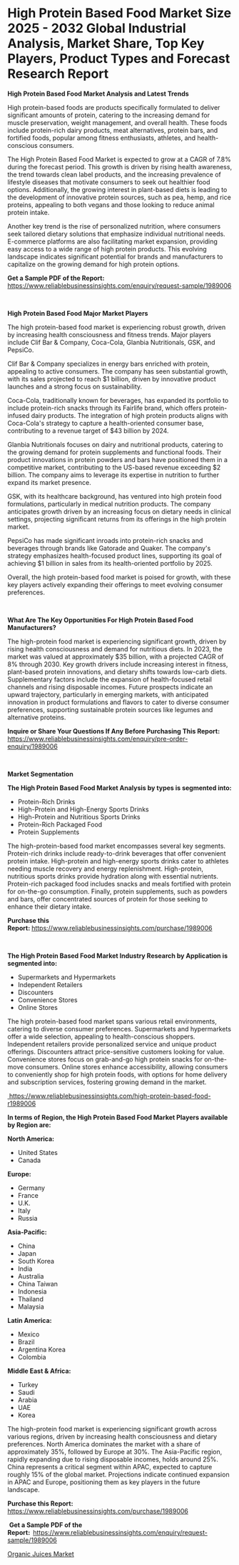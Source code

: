 <p><h1>High Protein Based Food Market Size 2025 - 2032 Global Industrial Analysis, Market Share, Top Key Players, Product Types and Forecast Research Report</h1></p><p><strong>High Protein Based Food Market Analysis and Latest Trends</strong></p>
<p><p>High protein-based foods are products specifically formulated to deliver significant amounts of protein, catering to the increasing demand for muscle preservation, weight management, and overall health. These foods include protein-rich dairy products, meat alternatives, protein bars, and fortified foods, popular among fitness enthusiasts, athletes, and health-conscious consumers.</p><p>The High Protein Based Food Market is expected to grow at a CAGR of 7.8% during the forecast period. This growth is driven by rising health awareness, the trend towards clean label products, and the increasing prevalence of lifestyle diseases that motivate consumers to seek out healthier food options. Additionally, the growing interest in plant-based diets is leading to the development of innovative protein sources, such as pea, hemp, and rice proteins, appealing to both vegans and those looking to reduce animal protein intake.</p><p>Another key trend is the rise of personalized nutrition, where consumers seek tailored dietary solutions that emphasize individual nutritional needs. E-commerce platforms are also facilitating market expansion, providing easy access to a wide range of high protein products. This evolving landscape indicates significant potential for brands and manufacturers to capitalize on the growing demand for high protein options.</p></p>
<p><strong>Get a Sample PDF of the Report:&nbsp;</strong> <a href="https://www.reliablebusinessinsights.com/enquiry/request-sample/1989006?utm_campaign=2203&utm_medium=2&utm_source=Github&utm_content=ia&utm_term=14022025&utm_id=high-protein-based-food">https://www.reliablebusinessinsights.com/enquiry/request-sample/1989006</a></p>
<p>&nbsp;</p>
<p><strong>High Protein Based Food Major Market Players</strong></p>
<p><p>The high protein-based food market is experiencing robust growth, driven by increasing health consciousness and fitness trends. Major players include Clif Bar & Company, Coca-Cola, Glanbia Nutritionals, GSK, and PepsiCo.</p><p>Clif Bar & Company specializes in energy bars enriched with protein, appealing to active consumers. The company has seen substantial growth, with its sales projected to reach $1 billion, driven by innovative product launches and a strong focus on sustainability. </p><p>Coca-Cola, traditionally known for beverages, has expanded its portfolio to include protein-rich snacks through its Fairlife brand, which offers protein-infused dairy products. The integration of high protein products aligns with Coca-Cola's strategy to capture a health-oriented consumer base, contributing to a revenue target of $43 billion by 2024.</p><p>Glanbia Nutritionals focuses on dairy and nutritional products, catering to the growing demand for protein supplements and functional foods. Their product innovations in protein powders and bars have positioned them in a competitive market, contributing to the US-based revenue exceeding $2 billion. The company aims to leverage its expertise in nutrition to further expand its market presence.</p><p>GSK, with its healthcare background, has ventured into high protein food formulations, particularly in medical nutrition products. The company anticipates growth driven by an increasing focus on dietary needs in clinical settings, projecting significant returns from its offerings in the high protein market.</p><p>PepsiCo has made significant inroads into protein-rich snacks and beverages through brands like Gatorade and Quaker. The company's strategy emphasizes health-focused product lines, supporting its goal of achieving $1 billion in sales from its health-oriented portfolio by 2025.</p><p>Overall, the high protein-based food market is poised for growth, with these key players actively expanding their offerings to meet evolving consumer preferences.</p></p>
<p>&nbsp;</p>
<p><strong>What Are The Key Opportunities For High Protein Based Food Manufacturers?</strong></p>
<p><p>The high-protein food market is experiencing significant growth, driven by rising health consciousness and demand for nutritious diets. In 2023, the market was valued at approximately $35 billion, with a projected CAGR of 8% through 2030. Key growth drivers include increasing interest in fitness, plant-based protein innovations, and dietary shifts towards low-carb diets. Supplementary factors include the expansion of health-focused retail channels and rising disposable incomes. Future prospects indicate an upward trajectory, particularly in emerging markets, with anticipated innovation in product formulations and flavors to cater to diverse consumer preferences, supporting sustainable protein sources like legumes and alternative proteins.</p></p>
<p><strong>Inquire or Share Your Questions If Any Before Purchasing This Report:</strong> <a href="https://www.reliablebusinessinsights.com/enquiry/pre-order-enquiry/1989006?utm_campaign=2203&utm_medium=2&utm_source=Github&utm_content=ia&utm_term=14022025&utm_id=high-protein-based-food">https://www.reliablebusinessinsights.com/enquiry/pre-order-enquiry/1989006</a></p>
<p>&nbsp;</p>
<p><strong>Market Segmentation</strong></p>
<p><strong>The High Protein Based Food Market Analysis by types is segmented into:</strong></p>
<p><ul><li>Protein-Rich Drinks</li><li>High-Protein and High-Energy Sports Drinks</li><li>High-Protein and Nutritious Sports Drinks</li><li>Protein-Rich Packaged Food</li><li>Protein Supplements</li></ul></p>
<p><p>The high-protein-based food market encompasses several key segments. Protein-rich drinks include ready-to-drink beverages that offer convenient protein intake. High-protein and high-energy sports drinks cater to athletes needing muscle recovery and energy replenishment. High-protein, nutritious sports drinks provide hydration along with essential nutrients. Protein-rich packaged food includes snacks and meals fortified with protein for on-the-go consumption. Finally, protein supplements, such as powders and bars, offer concentrated sources of protein for those seeking to enhance their dietary intake.</p></p>
<p><strong>Purchase this Report:&nbsp;</strong><a href="https://www.reliablebusinessinsights.com/purchase/1989006?utm_campaign=2203&utm_medium=2&utm_source=Github&utm_content=ia&utm_term=14022025&utm_id=high-protein-based-food">https://www.reliablebusinessinsights.com/purchase/1989006</a></p>
<p>&nbsp;</p>
<p><strong>The High Protein Based Food Market Industry Research by Application is segmented into:</strong></p>
<p><ul><li>Supermarkets and Hypermarkets</li><li>Independent Retailers</li><li>Discounters</li><li>Convenience Stores</li><li>Online Stores</li></ul></p>
<p><p>The high protein-based food market spans various retail environments, catering to diverse consumer preferences. Supermarkets and hypermarkets offer a wide selection, appealing to health-conscious shoppers. Independent retailers provide personalized service and unique product offerings. Discounters attract price-sensitive customers looking for value. Convenience stores focus on grab-and-go high protein snacks for on-the-move consumers. Online stores enhance accessibility, allowing consumers to conveniently shop for high protein foods, with options for home delivery and subscription services, fostering growing demand in the market.</p></p>
<p><a href="https://www.reliablebusinessinsights.com/high-protein-based-food-r1989006?utm_campaign=2203&utm_medium=2&utm_source=Github&utm_content=ia&utm_term=14022025&utm_id=high-protein-based-food">&nbsp;https://www.reliablebusinessinsights.com/high-protein-based-food-r1989006</a></p>
<p><strong>In terms of Region, the High Protein Based Food Market Players available by Region are:</strong></p>
<p>
    <p> <strong> North America: </strong>
        <ul>
            <li>United States</li>
            <li>Canada</li>
        </ul>
        </p> 
    <p> <strong> Europe: </strong>
        <ul>
            <li>Germany</li>
            <li>France</li>
            <li>U.K.</li>
            <li>Italy</li>
            <li>Russia</li>
        </ul>
        </p> 
    <p> <strong> Asia-Pacific: </strong>
        <ul>
            <li>China</li>
            <li>Japan</li>
            <li>South Korea</li>
            <li>India</li>
            <li>Australia</li>
            <li>China Taiwan</li>
            <li>Indonesia</li>
            <li>Thailand</li>
            <li>Malaysia</li>
        </ul>
        </p> 
    <p> <strong> Latin America: </strong>
        <ul>
            <li>Mexico</li>
            <li>Brazil</li>
            <li>Argentina Korea</li>
            <li>Colombia</li>
        </ul>
        </p> 
    <p> <strong> Middle East & Africa: </strong>
        <ul>
            <li>Turkey</li>
            <li>Saudi</li>
            <li>Arabia</li>
            <li>UAE</li>
            <li>Korea</li>
        </ul>
    </p>
    </p>
<p><p>The high-protein food market is experiencing significant growth across various regions, driven by increasing health consciousness and dietary preferences. North America dominates the market with a share of approximately 35%, followed by Europe at 30%. The Asia-Pacific region, rapidly expanding due to rising disposable incomes, holds around 25%. China represents a critical segment within APAC, expected to capture roughly 15% of the global market. Projections indicate continued expansion in APAC and Europe, positioning them as key players in the future landscape.</p></p>
<p><strong>Purchase this Report: </strong><a href="https://www.reliablebusinessinsights.com/purchase/1989006?utm_campaign=2203&utm_medium=2&utm_source=Github&utm_content=ia&utm_term=14022025&utm_id=high-protein-based-food">https://www.reliablebusinessinsights.com/purchase/1989006</a></p>
<p>&nbsp;<strong>Get a Sample PDF of the Report:&nbsp;&nbsp;</strong><a href="https://www.reliablebusinessinsights.com/enquiry/request-sample/1989006?utm_campaign=2203&utm_medium=2&utm_source=Github&utm_content=ia&utm_term=14022025&utm_id=high-protein-based-food">https://www.reliablebusinessinsights.com/enquiry/request-sample/1989006</a></p>
<p><strong></strong></p>
<p><p><a href="https://github.com/AshikRahman991/Market-Research-Report-List-1/blob/main/organic-juices-market.md?utm_campaign=2203&utm_medium=2&utm_source=Github&utm_content=ia&utm_term=14022025&utm_id=high-protein-based-food">Organic Juices Market</a></p></p>